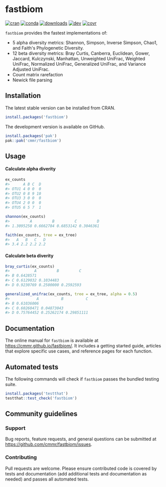 # fastbiom

<!-- badges: start -->

[![cran](https://www.r-pkg.org/badges/version/fastbiom)](https://CRAN.R-project.org/package=fastbiom)
[![conda](https://anaconda.org/conda-forge/r-fastbiom/badges/version.svg)](https://anaconda.org/conda-forge/r-fastbiom)
[![downloads](https://cranlogs.r-pkg.org/badges/grand-total/fastbiom)](https://cranlogs.r-pkg.org/)
[![dev](https://github.com/cmmr/fastbiom/actions/workflows/R-CMD-check.yaml/badge.svg)](https://github.com/cmmr/fastbiom/actions/workflows/R-CMD-check.yaml)
[![covr](https://codecov.io/gh/cmmr/fastbiom/graph/badge.svg)](https://app.codecov.io/gh/cmmr/fastbiom)
<!-- badges: end -->

`fastbiom` provides the fastest implementations of:

* 5 alpha diversity metrics: Shannon, Simpson, Inverse Simpson, Chao1, and Faith's Phylogenetic Diversity.
* 12 beta diversity metrics: Bray Curtis, Canberra, Euclidean, Gower, Jaccard, Kulczynski, Manhattan, Unweighted UniFrac, Weighted UniFrac, Normalized UniFrac, Generalized UniFrac, and Variance Adjusted UniFrac.
* Count matrix rarefaction
* Newick file parsing


## Installation

The latest stable version can be installed from CRAN.

``` r
install.packages('fastbiom')
```

The development version is available on GitHub.

``` r
install.packages('pak')
pak::pak('cmmr/fastbiom')
```

## Usage

#### Calculate alpha diverity

``` r
ex_counts
#>      A B C  D
#> OTU1 4 0 0  0
#> OTU2 0 8 9 10
#> OTU3 3 0 0  0
#> OTU4 2 0 0  0
#> OTU5 6 5 7  1

shannon(ex_counts)
#>         A         B         C         D 
#> 1.3095258 0.6662784 0.6853142 0.3046361 

faith(ex_counts, tree = ex_tree)
#>   A   B   C   D 
#> 3.4 2.2 2.2 2.2
```

#### Calculate beta diverity

``` r
bray_curtis(ex_counts)
#>           A         B         C
#> B 0.6428571                    
#> C 0.6129032 0.1034483          
#> D 0.9230769 0.2500000 0.2592593

generalized_unifrac(ex_counts, tree = ex_tree, alpha = 0.5)
#>            A          B          C
#> B 0.61036006                      
#> C 0.60260471 0.04873043           
#> D 0.75764452 0.25262174 0.29851111
```


## Documentation

The online manual for `fastbiom` is available at
<https://cmmr.github.io/fastbiom/>. It includes a getting started guide,
articles that explore specific use cases, and reference pages for each
function.


## Automated tests

The following commands will check if `fastbiom` passes the bundled testing
suite.

``` r
install.packages('testthat')
testthat::test_check('fastbiom')
```

## Community guidelines

### Support

Bug reports, feature requests, and general questions can be submitted at
<https://github.com/cmmr/fastbiom/issues>.

### Contributing

Pull requests are welcome. Please ensure contributed code is covered by
tests and documentation (add additional tests and documentation as
needed) and passes all automated tests.


